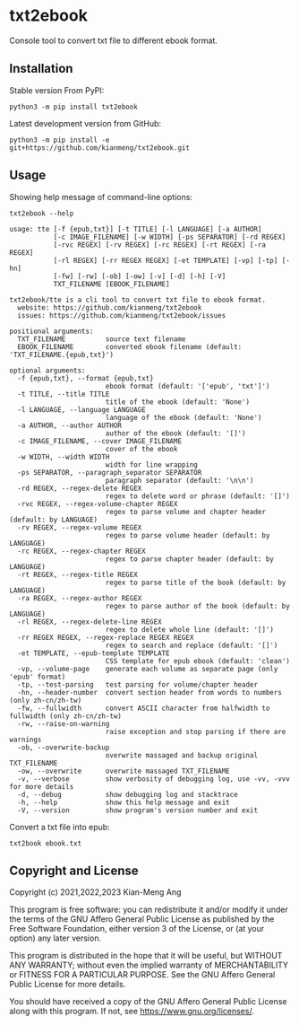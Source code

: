 # txt2ebook

Console tool to convert txt file to different ebook format.

## Installation

Stable version From PyPI:

```console
python3 -m pip install txt2ebook
```

Latest development version from GitHub:

```console
python3 -m pip install -e git+https://github.com/kianmeng/txt2ebook.git
```

## Usage

Showing help message of command-line options:

```console
txt2ebook --help
```

```console
usage: tte [-f {epub,txt}] [-t TITLE] [-l LANGUAGE] [-a AUTHOR]
           [-c IMAGE_FILENAME] [-w WIDTH] [-ps SEPARATOR] [-rd REGEX]
           [-rvc REGEX] [-rv REGEX] [-rc REGEX] [-rt REGEX] [-ra REGEX]
           [-rl REGEX] [-rr REGEX REGEX] [-et TEMPLATE] [-vp] [-tp] [-hn]
           [-fw] [-rw] [-ob] [-ow] [-v] [-d] [-h] [-V]
           TXT_FILENAME [EBOOK_FILENAME]

txt2ebook/tte is a cli tool to convert txt file to ebook format.
  website: https://github.com/kianmeng/txt2ebook
  issues: https://github.com/kianmeng/txt2ebook/issues

positional arguments:
  TXT_FILENAME          source text filename
  EBOOK_FILENAME        converted ebook filename (default: 'TXT_FILENAME.{epub,txt}')

optional arguments:
  -f {epub,txt}, --format {epub,txt}
                        ebook format (default: '['epub', 'txt']')
  -t TITLE, --title TITLE
                        title of the ebook (default: 'None')
  -l LANGUAGE, --language LANGUAGE
                        language of the ebook (default: 'None')
  -a AUTHOR, --author AUTHOR
                        author of the ebook (default: '[]')
  -c IMAGE_FILENAME, --cover IMAGE_FILENAME
                        cover of the ebook
  -w WIDTH, --width WIDTH
                        width for line wrapping
  -ps SEPARATOR, --paragraph_separator SEPARATOR
                        paragraph separator (default: '\n\n')
  -rd REGEX, --regex-delete REGEX
                        regex to delete word or phrase (default: '[]')
  -rvc REGEX, --regex-volume-chapter REGEX
                        regex to parse volume and chapter header (default: by LANGUAGE)
  -rv REGEX, --regex-volume REGEX
                        regex to parse volume header (default: by LANGUAGE)
  -rc REGEX, --regex-chapter REGEX
                        regex to parse chapter header (default: by LANGUAGE)
  -rt REGEX, --regex-title REGEX
                        regex to parse title of the book (default: by LANGUAGE)
  -ra REGEX, --regex-author REGEX
                        regex to parse author of the book (default: by LANGUAGE)
  -rl REGEX, --regex-delete-line REGEX
                        regex to delete whole line (default: '[]')
  -rr REGEX REGEX, --regex-replace REGEX REGEX
                        regex to search and replace (default: '[]')
  -et TEMPLATE, --epub-template TEMPLATE
                        CSS template for epub ebook (default: 'clean')
  -vp, --volume-page    generate each volume as separate page (only 'epub' format)
  -tp, --test-parsing   test parsing for volume/chapter header
  -hn, --header-number  convert section header from words to numbers (only zh-cn/zh-tw)
  -fw, --fullwidth      convert ASCII character from halfwidth to fullwidth (only zh-cn/zh-tw)
  -rw, --raise-on-warning
                        raise exception and stop parsing if there are warnings
  -ob, --overwrite-backup
                        overwrite massaged and backup original TXT_FILENAME
  -ow, --overwrite      overwrite massaged TXT_FILENAME
  -v, --verbose         show verbosity of debugging log, use -vv, -vvv for more details
  -d, --debug           show debugging log and stacktrace
  -h, --help            show this help message and exit
  -V, --version         show program's version number and exit
```

Convert a txt file into epub:

```console
txt2book ebook.txt
```

## Copyright and License

Copyright (c) 2021,2022,2023 Kian-Meng Ang

This program is free software: you can redistribute it and/or modify it under
the terms of the GNU Affero General Public License as published by the Free
Software Foundation, either version 3 of the License, or (at your option) any
later version.

This program is distributed in the hope that it will be useful, but WITHOUT ANY
WARRANTY; without even the implied warranty of MERCHANTABILITY or FITNESS FOR A
PARTICULAR PURPOSE. See the GNU Affero General Public License for more details.

You should have received a copy of the GNU Affero General Public License along
with this program. If not, see <https://www.gnu.org/licenses/>.
